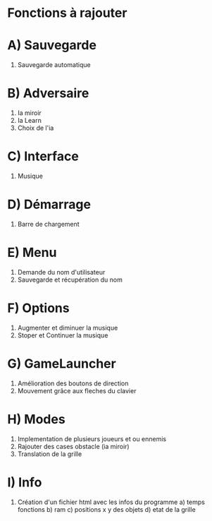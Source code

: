 # Fonctions à rajouter

# A) Sauvegarde
		
1) Sauvegarde automatique

# B) Adversaire
		
1) Ia miroir
2) Ia Learn
3) Choix de l'ia

# C) Interface 

1) Musique 

# D) Démarrage

1) Barre de chargement

# E) Menu

1) Demande du nom d'utilisateur
2) Sauvegarde et récupération du nom 

# F) Options 

1) Augmenter et diminuer la musique 
2) Stoper et Continuer la musique

# G) GameLauncher
		
1) Amélioration des boutons de direction
2) Mouvement grâce aux fleches du clavier 

#  H) Modes

1) Implementation de plusieurs joueurs et ou ennemis
2) Rajouter des cases obstacle (ia miroir)
3) Translation de la grille

# I) Info

1) Création d'un fichier html avec les infos du programme
   a) temps fonctions
   b) ram
   c) positions x y des objets
   d) etat de la grille
